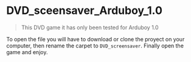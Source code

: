 DVD_sceensaver_Arduboy_1.0
==============================
> This DVD game it has only been tested for Arduboy 1.0

To open the file you will have to download or clone the proyect on your computer, then rename the carpet to `DVD_screensaver`.
Finally open the game and enjoy.
